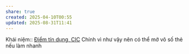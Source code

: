 ```yaml
---
share: true
created: 2025-04-10T00:55
updated: 2025-08-31T11:41
---
```

Khái niệm:: [Điểm tín dụng, CIC](../../../../../%E2%9A%A1Hi%E1%BB%83u%20bi%E1%BA%BFt%20s%C3%A2u/%CE%9E%20Kh%C3%A1i%20ni%E1%BB%87m/Vay,%20n%E1%BB%A3/%C4%90i%E1%BB%83m%20t%C3%ADn%20d%E1%BB%A5ng,%20CIC.md)
Chính vì như vậy nên có thể mở vô số thẻ nếu làm nhanh
